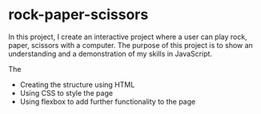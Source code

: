 # rock-paper-scissors
In this project, I create an interactive project where a user can play rock, paper, scissors with a computer. The purpose of this project is to show an understanding and a demonstration of my skills in JavaScript.

The 

- Creating the structure using HTML
- Using CSS to style the page
- Using flexbox to add further functionality to the page
